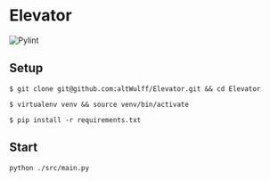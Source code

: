 # Elevator
![Pylint](https://github.com/altWulff/Elevator/actions/workflows/pylint.yml/badge.svg)

## Setup

`$ git clone git@github.com:altWulff/Elevator.git && cd Elevator`

`$ virtualenv venv && source venv/bin/activate`

`$ pip install -r requirements.txt`

## Start
`python ./src/main.py`
